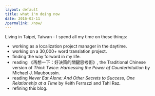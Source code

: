 ```yaml
---
layout: default
title: what i'm doing now
date: 2016-02-11
/permalink: /now/
---
```


Living in Taipei, Taiwan - I spend all my time on these things:
<ul class="dashed">
  <li>working as a localization project manager in the daytime.</li>
  <li>working on a 30,000+ word translation project.</li>
  <li>finding the way forward in my life.</li>
  <li>reading 《再想一下：好決策的關鍵思考術》, the Traditional Chinese version of <i>Think Twice: Harnessing the Power of Counterintuition</i> by Michael J. Mauboussin.</li>
  <li>reading <i>Never Eat Alone: And Other Secrets to Success, One Relationship at a Time</i> by Keith Ferrazzi and Tahl Raz.</li>
  <li>refining this blog.</li>
</ul>
